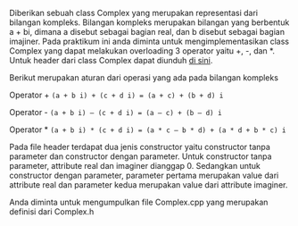 Diberikan sebuah class Complex yang merupakan representasi dari bilangan kompleks. Bilangan kompleks merupakan bilangan yang berbentuk a + bi, dimana a disebut sebagai bagian real, dan b disebut sebagai bagian imajiner. Pada praktikum ini anda diminta untuk mengimplementasikan class Complex yang dapat melakukan overloading 3 operator yaitu +, -, dan *. Untuk header dari class Complex dapat diunduh [di sini](Complex.h).

Berikut merupakan aturan dari operasi yang ada pada bilangan kompleks

Operator +
`(a + b i) + (c + d i) = (a + c) + (b + d) i`

Operator -
`(a + b i) – (c + d i) = (a – c) + (b – d) i`

Operator \*
`(a + b i) * (c + d i) = (a * c – b * d) + (a * d + b * c) i`

Pada file header terdapat dua jenis constructor yaitu constructor tanpa parameter dan constructor dengan parameter. Untuk constructor tanpa parameter, attribute real dan imaginer dianggap 0. Sedangkan untuk constructor dengan parameter, parameter pertama merupakan value dari attribute real dan parameter kedua merupakan value dari attribute imaginer.

Anda diminta untuk mengumpulkan file Complex.cpp yang merupakan definisi dari Complex.h
